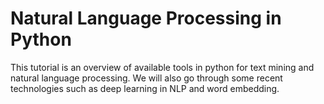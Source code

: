 # Natural Language Processing in Python

This tutorial is an overview of available tools in python for text mining
and natural language processing. We will also go through some recent technologies
such as deep learning in NLP and word embedding. 
